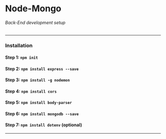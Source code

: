 # Node-Mongo
###### _Back-End development setup_
---

### Installation
#### Step 1: `npm init`
#### Step 2: `npm install express --save`
#### Step 3: `npm install -g nodemon`
#### Step 4: `npm install cors`
#### Step 5: `npm install body-parser`
#### Step 6: `npm install mongodb --save`
#### Step 7: `npm install dotenv` (optional)

---
